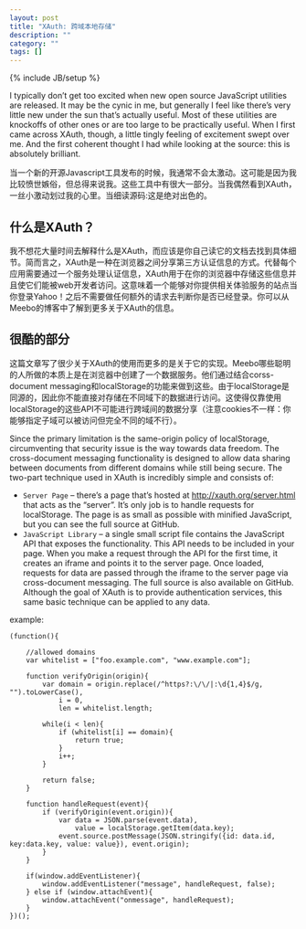 ```yaml
---
layout: post
title: "XAuth: 跨域本地存储"
description: ""
category: ""
tags: []
---
```

{% include JB/setup %}

I typically don’t get too excited when new open source JavaScript utilities are released. It may be the cynic in me, but generally I feel like there’s very little new under the sun that’s actually useful. Most of these utilities are knockoffs of other ones or are too large to be practically useful. When I first came across XAuth, though, a little tingly feeling of excitement swept over me. And the first coherent thought I had while looking at the source: this is absolutely brilliant.

当一个新的开源Javascript工具发布的时候，我通常不会太激动。这可能是因为我比较愤世嫉俗，但总得来说我。这些工具中有很大一部分。当我偶然看到XAuth，一丝小激动划过我的心里。当细读源码:这是绝对出色的。

## 什么是XAuth？

我不想花大量时间去解释什么是XAuth，而应该是你自己读它的文档去找到具体细节。简而言之，XAuth是一种在浏览器之间分享第三方认证信息的方式。代替每个应用需要通过一个服务处理认证信息，XAuth用于在你的浏览器中存储这些信息并且使它们能被web开发者访问。这意味着一个能够对你提供相关体验服务的站点当你登录Yahoo！之后不需要做任何额外的请求去判断你是否已经登录。你可以从Meebo的博客中了解到更多关于XAuth的信息。

## 很酷的部分

这篇文章写了很少关于XAuth的使用而更多的是关于它的实现。Meebo哪些聪明的人所做的本质上是在浏览器中创建了一个数据服务。他们通过结合corss-document messaging和localStorage的功能来做到这些。由于localStorage是同源的，因此你不能直接对存储在不同域下的数据进行访问。这使得仅靠使用localStorage的这些API不可能进行跨域间的数据分享（注意cookies不一样：你能够指定子域可以被访问但完全不同的域不行）。


Since the primary limitation is the same-origin policy of localStorage, circumventing that security issue is the way towards data freedom. The cross-document messaging functionality is designed to allow data sharing between documents from different domains while still being secure. The two-part technique used in XAuth is incredibly simple and consists of:

* `Server Page` – there’s a page that’s hosted at http://xauth.org/server.html that acts as the “server”. It’s only job is to handle requests for localStorage. The page is as small as possible with minified JavaScript, but you can see the full source at GitHub.
* `JavaScript Library` – a single small script file contains the JavaScript API that exposes the functionality. This API needs to be included in your page. When you make a request through the API for the first time, it creates an iframe and points it to the server page. Once loaded, requests for data are passed through the iframe to the server page via cross-document messaging. The full source is also available on GitHub.
Although the goal of XAuth is to provide authentication services, this same basic technique can be applied to any data.

example:

    (function(){

        //allowed domains
        var whitelist = ["foo.example.com", "www.example.com"];

        function verifyOrigin(origin){
            var domain = origin.replace(/^https?:\/\/|:\d{1,4}$/g, "").toLowerCase(),
                i = 0,
                len = whitelist.length;

            while(i < len){
                if (whitelist[i] == domain){
                    return true;
                }
                i++;
            }

            return false;
        }

        function handleRequest(event){
            if (verifyOrigin(event.origin)){
                var data = JSON.parse(event.data),
                    value = localStorage.getItem(data.key);
                event.source.postMessage(JSON.stringify({id: data.id, key:data.key, value: value}), event.origin);
            }
        }

        if(window.addEventListener){
            window.addEventListener("message", handleRequest, false);
        } else if (window.attachEvent){
            window.attachEvent("onmessage", handleRequest);
        }
    })();